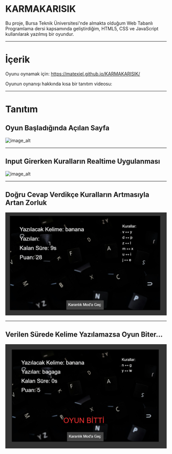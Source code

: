 # KARMAKARISIK

Bu proje, Bursa Teknik Üniversitesi'nde almakta olduğum Web Tabanlı Programlama dersi kapsamında geliştirdiğim, HTML5, CSS ve JavaScript kullanılarak yazılmış bir oyundur.

---

# İçerik
Oyunu oynamak için: https://matexiel.github.io/KARMAKARISIK/

Oyunun oynanışı hakkında kısa bir tanıtım videosu: 

---

# Tanıtım

## Oyun Başladığında Açılan Sayfa

![image_alt](https://github.com/MATEXIEL/KARMAKARISIK/blob/e3b724e54787d49fe5a328d1eb8d4c9b4c2cb985/screenshots/Ana%20Men%C3%BC.png)

---

## Input Girerken Kuralların Realtime Uygulanması

![image_alt](https://github.com/MATEXIEL/KARMAKARISIK/blob/e3b724e54787d49fe5a328d1eb8d4c9b4c2cb985/screenshots/Oynan%C4%B1s.png)

---

## Doğru Cevap Verdikçe Kuralların Artmasıyla Artan Zorluk

![image_alt](https://github.com/MATEXIEL/KARMAKARISIK/blob/e3b724e54787d49fe5a328d1eb8d4c9b4c2cb985/screenshots/Kurallar.png)

---

## Verilen Sürede Kelime Yazılamazsa Oyun Biter...

![image_alt](https://github.com/MATEXIEL/KARMAKARISIK/blob/e3b724e54787d49fe5a328d1eb8d4c9b4c2cb985/screenshots/Game%20Over.png)
